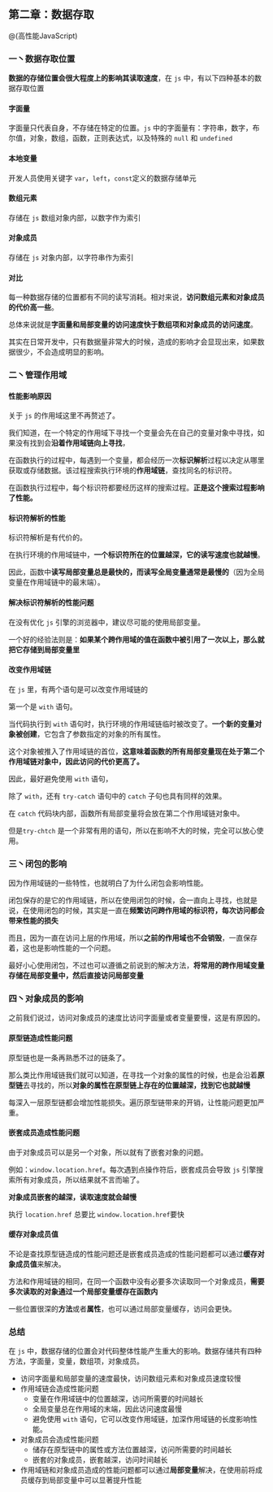 ## 第二章：数据存取

@(高性能JavaScript)

### 一丶数据存取位置

**数据的存储位置会很大程度上的影响其读取速度**，在 `js` 中，有以下四种基本的数据存取位置

#### 字面量

字面量只代表自身，不存储在特定的位置。`js` 中的字面量有：字符串，数字，布尔值，对象，数组，函数，正则表达式，以及特殊的 `null` 和 `undefined`

#### 本地变量

开发人员使用关键字 `var`，`left`，`const`定义的数据存储单元

#### 数组元素

存储在 `js` 数组对象内部，以数字作为索引

#### 对象成员

存储在 `js` 对象内部，以字符串作为索引

#### 对比
每一种数据存储的位置都有不同的读写消耗。相对来说，**访问数组元素和对象成员的代价高一些**。

总体来说就是**字面量和局部变量的访问速度快于数组项和对象成员的访问速度**。

其实在日常开发中，只有数据量非常大的时候，造成的影响才会显现出来，如果数据很少，不会造成明显的影响。


### 二丶管理作用域

#### 性能影响原因

关于 `js` 的作用域这里不再赘述了。

我们知道，在一个特定的作用域下寻找一个变量会先在自己的变量对象中寻找，如果没有找到会**沿着作用域链向上寻找**，

在函数执行的过程中，每遇到一个变量，都会经历一次**标识解析**过程以决定从哪里获取或存储数据。该过程搜索执行环境的**作用域链**，查找同名的标识符。

在函数执行过程中，每个标识符都要经历这样的搜索过程。**正是这个搜索过程影响了性能。**

#### 标识符解析的性能

标识符解析是有代价的。

在执行环境的作用域链中，**一个标识符所在的位置越深，它的读写速度也就越慢**。

因此，函数中**读写局部变量总是最快的，而读写全局变量通常是最慢的**（因为全局变量在作用域链中的最末端）。

#### 解决标识符解析的性能问题

在没有优化 `js` 引擎的浏览器中，建议尽可能的使用局部变量。

一个好的经验法则是：**如果某个跨作用域的值在函数中被引用了一次以上，那么就把它存储到局部变量里**

#### 改变作用域链

在 `js` 里，有两个语句是可以改变作用域链的

第一个是 `with` 语句。

当代码执行到 `with` 语句时，执行环境的作用域链临时被改变了。**一个新的变量对象被创建**，它包含了参数指定的对象的所有属性。

这个对象被推入了作用域链的首位，**这意味着函数的所有局部变量现在处于第二个作用域链对象中，因此访问的代价更高了。**

因此，最好避免使用 `with` 语句，

除了 `with`，还有 `try-catch` 语句中的 `catch` 子句也具有同样的效果。

在 `catch` 代码块内部，函数所有局部变量将会放在第二个作用域链对象中。

但是`try-chtch` 是一个非常有用的语句，所以在影响不大的时候，完全可以放心使用。

### 三丶闭包的影响

因为作用域链的一些特性，也就明白了为什么闭包会影响性能。

闭包保存的是它的作用域链，所以在使用闭包的时候，会一直向上寻找，也就是说，在使用闭包的时候，其实是一直在**频繁访问跨作用域的标识符，每次访问都会带来性能的损失**

而且，因为一直在访问上层的作用域，所以**之前的作用域也不会销毁**，一直保存着，这也是影响性能的一个问题。

最好小心使用闭包，不过也可以遵循之前说到的解决方法，**将常用的跨作用域变量存储在局部变量中，然后直接访问局部变量**


### 四丶对象成员的影响

之前我们说过，访问对象成员的速度比访问字面量或者变量要慢，这是有原因的。

#### 原型链造成性能问题

原型链也是一条再熟悉不过的链条了。

那么类比作用域链我们就可以知道，在寻找一个对象的属性的时候，也是会沿着**原型链**去寻找的，所以**对象的属性在原型链上存在的位置越深，找到它也就越慢**

每深入一层原型链都会增加性能损失。遍历原型链带来的开销，让性能问题更加严重。

#### 嵌套成员造成性能问题

由于对象成员可以是另一个对象，所以就有了嵌套对象的问题。

例如：`window.location.href`。每次遇到点操作符后，嵌套成员会导致 `js` 引擎搜索所有对象成员，所以结果就不言而喻了。

**对象成员嵌套的越深，读取速度就会越慢**

执行 `location.href` 总要比 `window.location.href`要快

#### 缓存对象成员值

不论是查找原型链造成的性能问题还是嵌套成员造成的性能问题都可以通过**缓存对象成员值**来解决。

方法和作用域链的相同，在同一个函数中没有必要多次读取同一个对象成员，**需要多次读取的对象通过一个局部变量缓存在函数内**

一些位置很深的**方法**或者**属性**，也可以通过局部变量缓存，访问会更快。

### 总结

在 `js` 中，数据存储的位置会对代码整体性能产生重大的影响。数据存储共有四种方法，字面量，变量，数组项，对象成员。

- 访问字面量和局部变量的速度最快，访问数组元素和对象成员速度较慢
- 作用域链会造成性能问题
	- 变量在作用域链中的位置越深，访问所需要的时间越长
	- 全局变量总在作用域的末端，因此访问速度最慢
	- 避免使用 `with` 语句，它可以改变作用域链，加深作用域链的长度影响性能。
- 对象成员会造成性能问题
	- 储存在原型链中的属性或方法位置越深，访问所需要的时间越长
	- 嵌套的对象成员，嵌套越深，访问时间越长
- 作用域链和对象成员造成的性能问题都可以通过**局部变量**解决，在使用前将成员缓存到局部变量中可以显著提升性能




